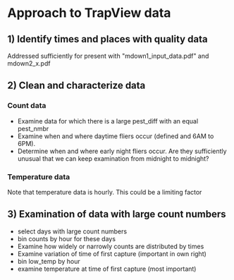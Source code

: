 # Approach to TrapView data

## 1) Identify times and places with quality data

Addressed sufficiently for present with "mdown1_input_data.pdf" and mdown2_x.pdf

## 2) Clean and characterize data

### Count data
 - Examine data for which there is a large pest_diff with an equal pest_nmbr
 - Examine when and where daytime fliers occur (defined and 6AM to 6PM). 
 - Determine when and where early night fliers occur. Are they sufficiently
 unusual that we can keep examination from midnight to midnight?

### Temperature data

Note that temperature data is hourly. This could be a limiting factor

## 3) Examination of data with large count numbers
 - select days with large count numbers
 - bin counts by hour for these days
 - Examine how widely or narrowly counts are distributed by times
 - Examine variation of time of first capture (important in own right)
 - bin low_temp by hour
 - examine temperature at time of first capture (most important)
 

